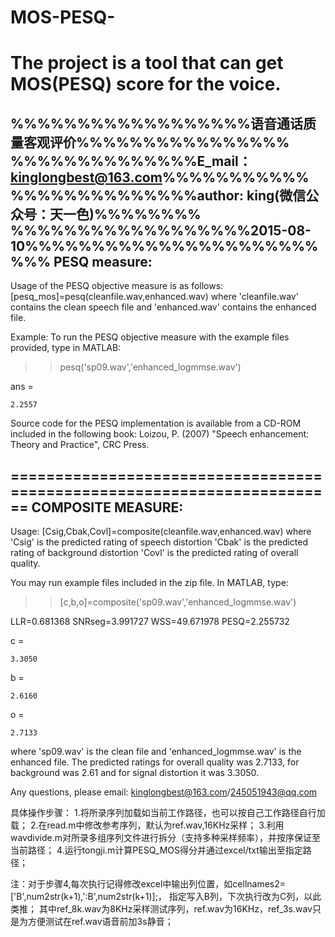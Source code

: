 # MOS-PESQ-
The project is a tool that can get MOS(PESQ)  score for the voice.
==========================================================================
%%%%%%%%%%%%%%%%%%语音通话质量客观评价%%%%%%%%%%%%%%%%
%%%%%%%%%%%%%%E_mail：kinglongbest@163.com%%%%%%%%%%%
%%%%%%%%%%%%%%author: king(微信公众号：天一色)%%%%%%%%
%%%%%%%%%%%%%%%%%%2015-08-10%%%%%%%%%%%%%%%%%%%%%%%%%
PESQ measure:
-------------
Usage of the PESQ objective measure is as follows:
   [pesq_mos]=pesq(cleanfile.wav,enhanced.wav) 
where 'cleanfile.wav' contains the clean speech file and 'enhanced.wav'
contains the enhanced file.

Example:
To run the PESQ objective measure with the example files provided, type 
in MATLAB:
>> pesq('sp09.wav','enhanced_logmmse.wav')

ans =

    2.2557

Source code for the PESQ implementation is available from a CD-ROM  included 
in the following book:
Loizou, P. (2007) "Speech enhancement: Theory and Practice", CRC Press.

========================================================================
COMPOSITE MEASURE:
-----------------
Usage: [Csig,Cbak,Covl]=composite(cleanfile.wav,enhanced.wav)
where 'Csig' is the predicted rating of speech distortion
      'Cbak' is the predicted rating of background distortion
      'Covl' is the predicted rating of overall quality.
      

You may run example files included in the zip file.
In MATLAB, type:
      
>> [c,b,o]=composite('sp09.wav','enhanced_logmmse.wav')

 LLR=0.681368   SNRseg=3.991727   WSS=49.671978   PESQ=2.255732

c =

    3.3050


b =

    2.6160


o =

    2.7133


where 'sp09.wav' is the clean file and 'enhanced_logmmse.wav' is the enhanced file.
The predicted ratings for overall quality was 2.7133, for background was 2.61 and for signal distortion it was 3.3050.

Any questions, please email: kinglongbest@163.com/245051943@qq.com

具体操作步骤：
1.将所录序列加载如当前工作路径，也可以按自己工作路径自行加载；
2.在read.m中修改参考序列，默认为ref.wav,16KHz采样；
3.利用wavdivide.m对所录多组序列文件进行拆分（支持多种采样频率），并按序保证至当前路径；
4.运行tongji.m计算PESQ_MOS得分并通过excel/txt输出至指定路径；

注：对于步骤4,每次执行记得修改excel中输出列位置，如cellnames2=['B',num2str(k+1),':B',num2str(k+1)];，
    指定写入B列，下次执行改为C列，以此类推；
    其中ref_8k.wav为8KHz采样测试序列，ref.wav为16KHz，ref_3s.wav只是为方便测试在ref.wav语音前加3s静音；
    


